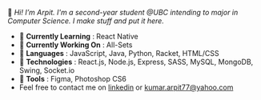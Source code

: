 👋 _Hi! I’m Arpit. I'm a second-year student @UBC intending to major in Computer Science. I make stuff and put it here._

* 🌱 __Currently Learning__ : React Native
* 🔭 __Currently Working On__ : All-Sets
* 🚀 __Languages__ : JavaScript, Java, Python, Racket, HTML/CSS
* 💾 __Technologies__ : React.js, Node.js, Express, SASS, MySQL, MongoDB, Swing, Socket.io
* 🔨 __Tools__ : Figma, Photoshop CS6
* Feel free to contact me on [linkedin](https://www.linkedin.com/in/krarpit/ "Linkedin") or [kumar.arpit77@yahoo.com](mailto:kumar.arpit77@yahoo.com)
